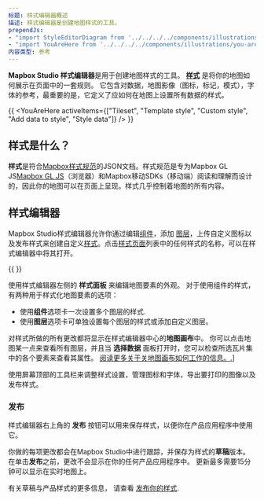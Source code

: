 ```yaml
---
标题: 样式编辑器概述
描述: 样式编辑器是创建地图样式的工具。
prependJs:
- "import StyleEditorDiagram from '../../../../components/illustrations/style-editor-diagram';"
- "import YouAreHere from '../../../../components/illustrations/you-are-here';"
内容类型: 参考
---
```


**Mapbox Studio 样式编辑器**是用于创建地图样式的工具。 **[样式](https://docs.mapbox.com/help/glossary/style)** 是将你的地图如何展示在页面中的一套规则。 它包含对数据，地图影像（图标，标记，模式），字体的参考，最重要的是，它定义了应如何在地图上设置所有数据的样式。

{{
  <YouAreHere
    activeItems={["Tileset", "Template style", "Custom style", "Add data to style", "Style data"]}
  />
}}

## 样式是什么？

**样式**是符合[Mapbox样式规范](https://docs.mapbox.com/mapbox-gl-js/style-spec/)的JSON文档。样式规范是专为Mapbox GL JS[Mapbox GL JS](https://docs.mapbox.com/mapbox-gl-js)（浏览器）和Mapbox移动SDKs（移动端）阅读和理解而设计的，因此你的地图可以在页面上呈现。样式几乎控制着地图的所有内容。

## 样式编辑器

Mapbox Studio样式编辑器允许你通过编辑[组件](#组件)，添加 [图层](#图层)，上传自定义图标以及发布样式来创建自定义[样式](https://docs.mapbox.com/help/glossary/style)。点击[样式页面](https://studio.mapbox.com/styles/)列表中的任何样式的名称，可以在样式编辑器中将其打开。

{{
  <StyleEditorDiagram
    imageId="reference-styles-introduction-style-editor-toc"
    alt="A diagram of the Mapbox Studio style editor."
  />
}}

使用样式编辑器左侧的 **样式面板** 来编辑地图要素的外观。 对于使用组件的样式，有两种用于样式化地图要素的选项：

- 使用**组件**选项卡一次设置多个图层的样式. 
- 使用**图层**选项卡可单独设置每个图层的样式或添加自定义图层。

对样式所做的所有更改都将显示在样式编辑器中心的**地图画布**中。 你可以点击地图某一点来查看所有图层，并且当 **选择数据** 面板打开时，您可以检查所选瓦片集中的各个要素来查看其属性。 [阅读更多关于关地图画布如何工作的信息。.](#地图-画布)]

使用屏幕顶部的工具栏来调整样式设置，管理图标和字体，导出要打印的图像以及发布样式。

### 发布

样式编辑器右上角的 **发布** 按钮可以用来保存样式，以便你在产品应用程序中使用它。

你做的每项更改都会在Mapbox Studio中进行跟踪，并保存为样式的**草稿**版本。 在单击**发布**之前，更改不会显示在你的任何产品应用程序中。 更新最多需要15分钟可以显示在实时地图上。

有关草稿与产品样式的更多信息， 请查看 [发布你的样式](/studio-manual/overview/publish-your-style/#draft-vs-production-styles).
